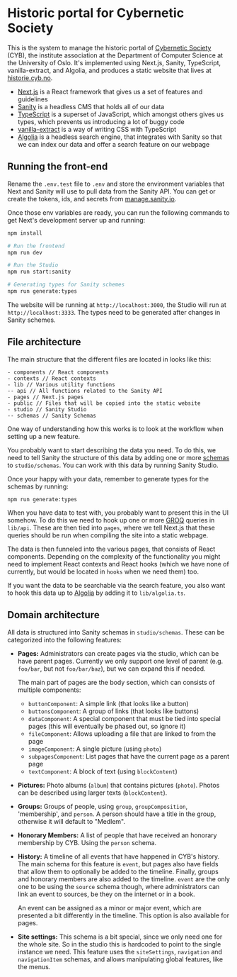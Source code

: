 # Historic portal for Cybernetic Society

This is the system to manage the historic portal of [Cybernetic Society](https://cyb.no/) (CYB),
the institute association at the Department of Computer Science at the University of Oslo. It's
implemented using Next.js, Sanity, TypeScript, vanilla-extract, and Algolia, and produces a
static website that lives at [historie.cyb.no](https://historie.cyb.no).

- [Next.js](https://nextjs.org/) is a React framework that gives us a set of features and guidelines
- [Sanity](https://www.sanity.io/) is a headless CMS that holds all of our data
- [TypeScript](https://www.typescriptlang.org/) is a superset of JavaScript, which amongst others
  gives us types, which prevents us introducing a lot of buggy code
- [vanilla-extract](https://vanilla-extract.style/) is a way of writing CSS with TypeScript
- [Algolia](https://www.algolia.com/) is a headless search engine, that integrates with Sanity so
  that we can index our data and offer a search feature on our webpage

## Running the front-end

Rename the `.env.test` file to `.env` and store the environment variables that Next and Sanity will
use to pull data from the Sanity API. You can get or create the tokens, ids, and secrets from
[manage.sanity.io](https://manage.sanity.io).

Once those env variables are ready, you can run the following commands to get Next's development
server up and running:

```bash
npm install

# Run the frontend
npm run dev

# Run the Studio
npm run start:sanity

# Generating types for Sanity schemes
npm run generate:types
```

The website will be running at `http://localhost:3000`, the Studio will run at
`http://localhost:3333`. The types need to be generated after changes in Sanity schemes.

## File architecture

The main structure that the different files are located in looks like this:

```
- components // React components
- contexts // React contexts
- lib // Various utility functions
-- api // All functions related to the Sanity API
- pages // Next.js pages
- public // Files that will be copied into the static website
- studio // Sanity Studio
-- schemas // Sanity Schemas
```

One way of understanding how this works is to look at the workflow when setting up a new feature.

You probably want to start describing the data you need. To do this, we need to tell Sanity the
structure of this data by adding one or more [schemas](https://www.sanity.io/docs/schema-types) to
`studio/schemas`. You can work with this data by running Sanity Studio.

Once your happy with your data, remember to generate types for the schemas by running:

```
npm run generate:types
```

When you have data to test with, you probably want to present this in the UI somehow.
To do this we need to hook up one or more [GROQ](https://www.sanity.io/docs/groq)
queries in `lib/api`. These are then tied into `pages`, where we tell Next.js that these queries
should be run when compiling the site into a static webpage.

The data is then funneled into the various pages, that consists of React components. Depending on
the complexity of the functionality you might need to implement React contexts and React hooks
(which we have none of currently, but would be located in `hooks` when we need them) too.

If you want the data to be searchable via the search feature, you also want to hook this data up
to [Algolia](https://www.algolia.com/) by adding it to `lib/algolia.ts`.

## Domain architecture

All data is structured into Sanity schemas in `studio/schemas`. These can be categorized into the
following features:

- **Pages:** Administrators can create pages via the studio, which can be have parent pages.
  Currently we only support one level of parent (e.g. `foo/bar`, but not `foo/bar/baz`), but we can
  expand this if needed.

  The main part of pages are the body section, which can consists of multiple components:
  - `buttonComponent`: A simple link (that looks like a button)
  - `buttonsComponent`: A group of links (that looks like buttons)
  - `dataComponent`: A special component that must be tied into special pages (this will eventually
    be phased out, so ignore it)
  - `fileComponent`: Allows uploading a file that are linked to from the page
  - `imageComponent`: A single picture (using `photo`)
  - `subpagesComponent`: List pages that have the current page as a parent page
  - `textComponent`: A block of text (using `blockContent`)
- **Pictures:** Photo albums (`album`) that contains pictures (`photo`). Photos can be described
  using larger texts (`blockContent`).
- **Groups:** Groups of people, using `group`, `groupComposition`, 'membership', and `person`.
  A person should have a title in the group, otherwise it will default to "Medlem".
- **Honorary Members:** A list of people that have received an honorary membership by CYB. Using
  the `person` schema.
- **History:** A timeline of all events that have happened in CYB's history. The main schema for
  this feature is `event`, but pages also have fields that allow them to optionally
  be added to the timeline. Finally, groups and honorary members are also added to the timeline.
  `event` are the only one to be using the `source` schema though, where administrators can link
  an event to sources, be they on the internet or in a book.

  An event can be assigned as a minor or major event, which are presented a bit differently in the
  timeline. This option is also available for pages.
- **Site settings:** This schema is a bit special, since we only need one for the whole site. So
  in the studio this is hardcoded to point to the single instance we need. This feature uses the
  `siteSettings`, `navigation` and `navigationItem` schemas, and allows manipulating global
  features, like the menus.
